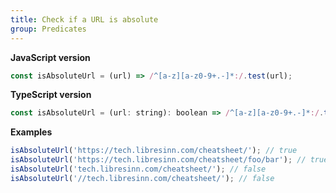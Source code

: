 ```yaml
---
title: Check if a URL is absolute
group: Predicates
---
```


**JavaScript version**

```js
const isAbsoluteUrl = (url) => /^[a-z][a-z0-9+.-]*:/.test(url);
```

**TypeScript version**

```js
const isAbsoluteUrl = (url: string): boolean => /^[a-z][a-z0-9+.-]*:/.test(url);
```

**Examples**

```js
isAbsoluteUrl('https://tech.libresinn.com/cheatsheet/'); // true
isAbsoluteUrl('https://tech.libresinn.com/cheatsheet/foo/bar'); // true
isAbsoluteUrl('tech.libresinn.com/cheatsheet/'); // false
isAbsoluteUrl('//tech.libresinn.com/cheatsheet/'); // false
```
